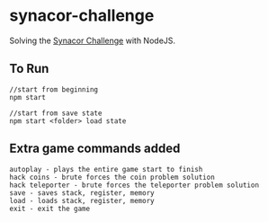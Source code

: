 # synacor-challenge

Solving the [Synacor Challenge](https://challenge.synacor.com/) with NodeJS.

To Run
------
```
//start from beginning
npm start

//start from save state
npm start <folder> load state
```

Extra game commands added
--------------------
```
autoplay - plays the entire game start to finish
hack coins - brute forces the coin problem solution
hack teleporter - brute forces the teleporter problem solution
save - saves stack, register, memory
load - loads stack, register, memory
exit - exit the game
```
